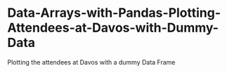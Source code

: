 # Data-Arrays-with-Pandas-Plotting-Attendees-at-Davos-with-Dummy-Data
Plotting the attendees at Davos with a dummy Data Frame
